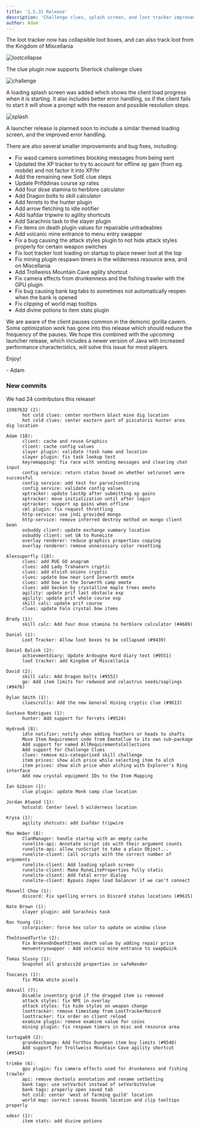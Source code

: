 ```yaml
---
title: '1.5.31 Release'
description: 'Challenge clues, splash screen, and loot tracker improvements'
author: Adam
---
```


The loot tracker now has collapsible loot boxes, and can also track loot from the Kingdom of Miscellania

![lootcollapse](/img/blog/1.5.31-Release/lootcollapse.png)

The clue plugin now supports Sherlock challenge clues

![challenge](/img/blog/1.5.31-Release/challenge.png)

A loading splash screen was added which shows the client load progress when it
is starting. It also includes better error handling, so if the client fails to
start it will show a prompt with the reason and possible resolution steps.

![splash](/img/blog/1.5.31-Release/splash.png)

A launcher release is planned soon to include a similar themed loading screen,
and the improved error handling.

There are also several smaller improvements and bug fixes, including:

- Fix wasd camera sometimes blocking messages from being sent
- Updated the XP tracker to try to account for offline xp gain (from eg. mobile)
  and not factor it into XP/hr
- Add the remaining new SotE clue steps
- Update Prifddinas course xp rates
- Add four dose stamina to herblore calculator
- Add Dragon bolts to skill calculator
- Add ferrets to the hunter plugin
- Add arrow fletching to idle notifier
- Add Isafdar tripwire to agility shortcuts
- Add Sarachnis task to the slayer plugin
- Fix items on death plugin values for repairable untradeables
- Add volcanic mine entrance to menu entry swapper
- Fix a bug causing the attack styles plugin to not hide attack styles properly
  for certain weapon switches
- Fix loot tracker loot loading on startup to place newer loot at the top
- Fix mining plugin respawn timers in the wilderness resource area, and on Miscellania
- Add Trollweiss Mountain Cave agility shortcut
- Fix camera effects from drunkenness and the fishing trawler with the GPU
  plugin
- Fix bug causing bank tag tabs to sometimes not automatically reopen when the
  bank is opened
- Fix clipping of world map tooltips
- Add divine potions to item stats plugin

We are aware of the client pauses common in the demonic gorilla cavern. Some
optimization work has gone into this release which should reduce the frequency
of the pauses. We hope this combined with the upcoming launcher release, which
includes a newer version of Java with increased performance characteristics,
will solve this issue for most players.

Enjoy!

\- Adam

### New commits

We had 24 contributors this release!

```
15987632 (2):
      hot cold clues: center northern blast mine dig location
      hot cold clues: center eastern part of piscatoris hunter area dig location

Adam (18):
      client: cache and reuse Graphics
      client: cache config values
      slayer plugin: validate !task name and location
      slayer plugin: fix task lookup test
      keyremapping: fix race with sending messages and clearing chat input
      config service: return status based on whether set/unset were successful
      config service: add test for parseJsonString
      config service: validate config values
      xptracker: update lastXp after submitting xp gains
      xptracker: move initialization until after login
      xptracker: support xp gains when offline
      cml plugin: fix request throttling
      http-service: use jndi provided mongo
      http-service: remove inferred destroy method on mongo client bean
      osbuddy client: update exchange summary location
      osbuddy client: set UA to RuneLite
      overlay renderer: reduce graphics properties copying
      overlay renderer: remove unnecessary color resetting

Alexsuperfly (10):
      clues: add RUE GO anagram
      clues: add Lady Trahaearn cryptic
      clues: add elvish onions cryptic
      clues: update bow near Lord Iorwerth emote
      clues: add bow in the Iorwerth camp emote
      clues: add beckon by crystalline maple trees emote
      agility: update prif last obstacle exp
      agility: update prif whole course exp
      skill calc: update prif course
      clues: update Falo crystal bow items

Brady (1):
      skill calc: Add four dose stamina to herblore calculator (#4689)

Daniel (1):
      Loot Tracker: Allow loot boxes to be collapsed (#9439)

Daniel Bolink (2):
      achievmentdiary: Update Ardougne Hard diary text (#9551)
      loot tracker: add Kingdom of Miscellania

David (2):
      skill calc: Add Dragon bolts (#9552)
      ge: Add item limits for redwood and celastrus seeds/saplings (#9476)

Dylan Smith (1):
      cluescrolls: Add the new General Hining cryptic clue (#9613)

Gustavo Rodrigues (1):
      hunter: Add support for ferrets (#9524)

Hydrox6 (8):
      idle notifier: notify when adding feathers or heads to shafts
      Move Item Requirement code from EmoteClue to its own sub-package
      Add support for named AllRequirementsCollections
      Add support for Challenge Clues
      clues: remove mis-categorised skill challenge
      item prices: show alch price while selecting item to alch
      item prices: show alch price when alching with Explorer's Ring interface
      Add new crystal equipment IDs to the Item Mapping

Ian Gibson (1):
      clue plugin: update Monk camp clue location

Jordan Atwood (1):
      hotcold: Center level 5 wilderness location

Krysa (1):
      agility shotcuts: add Isafdar tripwire

Max Weber (8):
      ClanManager: handle startup with an empty cache
      runelite-api: Annotate script ids with their argument counts
      runelite-api: allow runScript to take a plain Object...
      runelite-client: Call scripts with the correct number of arguments
      runelite-client: Add loading splash screen
      runelite-client: Make RuneLiteProperties fully static
      runelite-client: Add fatal error dialog
      runelite-client: Bypass Jagex load balancer if we can't connect

Maxwell Chow (1):
      discord: Fix spelling errors in Discord status locations (#9615)

Nate Brown (1):
      slayer plugin: add Sarachnis task

Ron Young (1):
      colorpicker: force hex color to update on window close

TheStonedTurtle (2):
      Fix BrokenOnDeathItems death value by adding repair price
      menuentryswapper - Add volcanic mine entrance to swapQuick

Tomas Slusny (1):
      Snapshot all grahics2d properties in safeRender

Toocanzs (1):
      fix MSAA white pixels

dekvall (7):
      Disable inventory grid if the dragged item is removed
      attack styles: fix NPE in overlay
      attack styles: fix hide styles on weapon change
      loottracker: remove timestamp from LootTrackerRecord
      loottracker: fix order on client reload
      examine plugin: remove examine value for coins
      mining plugin: fix respawn timers in misc and resource area

tortuga69 (2):
      grandexchange: Add Forthos Dungeon item buy limits (#9540)
      Add support for Trollweiss Mountain Cave agility shortcut (#9543)

trimbe (6):
      gpu plugin: fix camera effects used for drunkeness and fishing trawler
      api: remove devtools annotation and rename setSetting
      bank tags: use setVarbit instead of setVarbitValue
      bank tags: properly open saved tab
      hot cold: center 'west of farming guild' location
      world map: correct canvas bounds location and clip tooltips properly

xdesr (1):
      item stats: add divine potions
```
